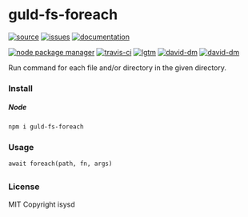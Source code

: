 # guld-fs-foreach

[![source](https://img.shields.io/badge/source-bitbucket-blue.svg)](https://bitbucket.org/guld/tech-js-node_modules-guld-fs-foreach) [![issues](https://img.shields.io/badge/issues-bitbucket-yellow.svg)](https://bitbucket.org/guld/tech-js-node_modules-guld-fs-foreach/issues) [![documentation](https://img.shields.io/badge/docs-guld.tech-green.svg)](https://guld.tech/lib/guld-fs-foreach.html)

[![node package manager](https://img.shields.io/npm/v/guld-fs-foreach.svg)](https://www.npmjs.com/package/guld-fs-foreach) [![travis-ci](https://travis-ci.org/guldcoin/tech-js-node_modules-guld-fs-foreach.svg)](https://travis-ci.org/guldcoin/tech-js-node_modules-guld-fs-foreach?branch=guld) [![lgtm](https://img.shields.io/lgtm/grade/javascript/b/guld/tech-js-node_modules-guld-fs-foreach.svg?logo=lgtm&logoWidth=18)](https://lgtm.com/projects/b/guld/tech-js-node_modules-guld-fs-foreach/context:javascript) [![david-dm](https://david-dm.org/guldcoin/tech-js-node_modules-guld-fs-foreach/status.svg)](https://david-dm.org/guldcoin/tech-js-node_modules-guld-fs-foreach) [![david-dm](https://david-dm.org/guldcoin/tech-js-node_modules-guld-fs-foreach/dev-status.svg)](https://david-dm.org/guldcoin/tech-js-node_modules-guld-fs-foreach?type=dev)

Run command for each file and/or directory in the given directory.

### Install

##### Node

```sh
npm i guld-fs-foreach
```

### Usage

```
await foreach(path, fn, args)
```

##

### License

MIT Copyright isysd

